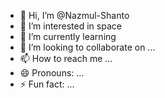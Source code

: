 - 👋 Hi, I’m @Nazmul-Shanto
- 👀 I’m interested in space
- 🌱 I’m currently learning 
- 💞️ I’m looking to collaborate on ...
- 📫 How to reach me ...
- 😄 Pronouns: ...
- ⚡ Fun fact: ...

<!---
Nazmul-Shanto/Nazmul-Shanto is a ✨ special ✨ repository because its `README.md` (this file) appears on your GitHub profile.
You can click the Preview link to take a look at your changes.
--->
